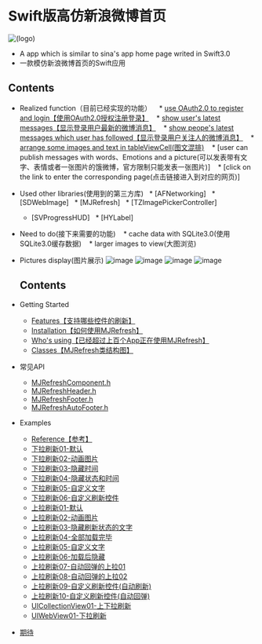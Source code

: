 # Swift版高仿新浪微博首页
![(logo)](https://github.com/CoderYQ/NewWeibo/blob/master/ScreenImages/05.png)
* A app which is similar to sina's app home page writed in Swift3.0
* 一款模仿新浪微博首页的Swift应用

## Contents
* Realized function（目前已经实现的功能）
    * [use OAuth2.0 to register and login【使用OAuth2.0授权注册登录】](#使用OAuth2.0授权注册登录)
    * [show user's latest messages【显示登录用户最新的微博消息】](#使用OAuth2.0授权注册登录)
    * [show peope's latest messages which user has followed【显示登录用户关注人的微博消息】](#使用OAuth2.0授权注册登录)
    * [arrange some images and text in tableViewCell(图文混排)](#使用OAuth2.0授权注册登录)
    * [user can publish messages with words、Emotions and a picture(可以发表带有文字、表情或者一张图片的饿微博，官方限制只能发表一张图片)]
    * [click on the link to enter the corresponding page(点击链接进入到对应的网页)]
* Used other libraries(使用到的第三方库)
    * [AFNetworking]
    * [SDWebImage]
    * [MJRefresh]
    * [TZImagePickerController]
    * [SVProgressHUD]
    * [HYLabel]
* Need to do(接下来需要的功能)
    * cache data with SQLite3.0(使用SQLite3.0缓存数据)
    * larger images to view(大图浏览)
* Pictures display(图片展示)
 ![image](https://github.com/CoderYQ/NewWeibo/blob/master/ScreenImages/01.png)
 ![image](https://github.com/CoderYQ/NewWeibo/blob/master/ScreenImages/02.png)
 ![image](https://github.com/CoderYQ/NewWeibo/blob/master/ScreenImages/03.png)
 ![image](https://github.com/CoderYQ/NewWeibo/blob/master/ScreenImages/04.png)
  
  ## Contents
* Getting Started
    * [Features【支持哪些控件的刷新】](#支持哪些控件的刷新)
    * [Installation【如何使用MJRefresh】](#如何使用MJRefresh)
    * [Who's using【已经超过上百个App正在使用MJRefresh】](#已经超过上百个App正在使用MJRefresh)
    * [Classes【MJRefresh类结构图】](#MJRefresh类结构图)
* 常见API
	* [MJRefreshComponent.h](#MJRefreshComponent.h)
	* [MJRefreshHeader.h](#MJRefreshHeader.h)
	* [MJRefreshFooter.h](#MJRefreshFooter.h)
	* [MJRefreshAutoFooter.h](#MJRefreshAutoFooter.h)
* Examples
    * [Reference【参考】](#参考)
    * [下拉刷新01-默认](#下拉刷新01-默认)
    * [下拉刷新02-动画图片](#下拉刷新02-动画图片)
    * [下拉刷新03-隐藏时间](#下拉刷新03-隐藏时间)
    * [下拉刷新04-隐藏状态和时间](#下拉刷新04-隐藏状态和时间)
    * [下拉刷新05-自定义文字](#下拉刷新05-自定义文字)
    * [下拉刷新06-自定义刷新控件](#下拉刷新06-自定义刷新控件)
    * [上拉刷新01-默认](#上拉刷新01-默认)
    * [上拉刷新02-动画图片](#上拉刷新02-动画图片)
    * [上拉刷新03-隐藏刷新状态的文字](#上拉刷新03-隐藏刷新状态的文字)
    * [上拉刷新04-全部加载完毕](#上拉刷新04-全部加载完毕)
    * [上拉刷新05-自定义文字](#上拉刷新05-自定义文字)
    * [上拉刷新06-加载后隐藏](#上拉刷新06-加载后隐藏)
    * [上拉刷新07-自动回弹的上拉01](#上拉刷新07-自动回弹的上拉01)
    * [上拉刷新08-自动回弹的上拉02](#上拉刷新08-自动回弹的上拉02)
    * [上拉刷新09-自定义刷新控件(自动刷新)](#上拉刷新09-自定义刷新控件(自动刷新))
    * [上拉刷新10-自定义刷新控件(自动回弹)](#上拉刷新10-自定义刷新控件(自动回弹))
    * [UICollectionView01-上下拉刷新](#UICollectionView01-上下拉刷新)
    * [UIWebView01-下拉刷新](#UIWebView01-下拉刷新)
* [期待](#期待)

